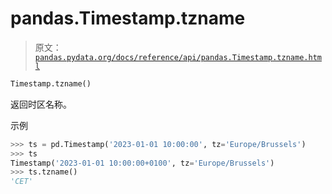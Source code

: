# pandas.Timestamp.tzname

> 原文：[`pandas.pydata.org/docs/reference/api/pandas.Timestamp.tzname.html`](https://pandas.pydata.org/docs/reference/api/pandas.Timestamp.tzname.html)

```py
Timestamp.tzname()
```

返回时区名称。

示例

```py
>>> ts = pd.Timestamp('2023-01-01 10:00:00', tz='Europe/Brussels')
>>> ts
Timestamp('2023-01-01 10:00:00+0100', tz='Europe/Brussels')
>>> ts.tzname()
'CET' 
```
